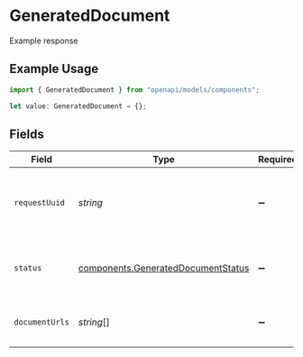 # GeneratedDocument

Example response

## Example Usage

```typescript
import { GeneratedDocument } from "openapi/models/components";

let value: GeneratedDocument = {};
```

## Fields

| Field                                                                                    | Type                                                                                     | Required                                                                                 | Description                                                                              |
| ---------------------------------------------------------------------------------------- | ---------------------------------------------------------------------------------------- | ---------------------------------------------------------------------------------------- | ---------------------------------------------------------------------------------------- |
| `requestUuid`                                                                            | *string*                                                                                 | :heavy_minus_sign:                                                                       | A unique identifier of the Generated Document request                                    |
| `status`                                                                                 | [components.GeneratedDocumentStatus](../../models/components/generateddocumentstatus.md) | :heavy_minus_sign:                                                                       | Current status of the Generated Document                                                 |
| `documentUrls`                                                                           | *string*[]                                                                               | :heavy_minus_sign:                                                                       | The array of urls to access the documents.                                               |